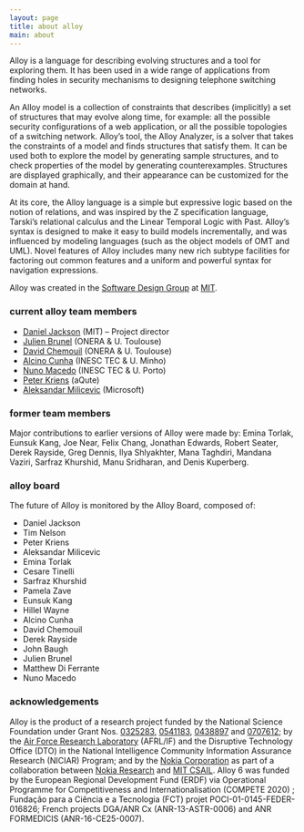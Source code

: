 ```yaml
---
layout: page
title: about alloy
main: about
---
```


Alloy is a language for describing evolving structures and a tool for exploring
them. It has been used in a wide range of applications from finding
holes in security mechanisms to designing telephone switching
networks.

An Alloy model is a collection of constraints that describes
(implicitly) a set of structures that may evolve along time, for example: all the possible
security configurations of a web application, or all the possible
topologies of a switching network. Alloy’s tool, the Alloy Analyzer,
is a solver that takes the constraints of a model and finds structures
that satisfy them. It can be used both to explore the model by
generating sample structures, and to check properties of the model by
generating counterexamples. Structures are displayed graphically, and
their appearance can be customized for the domain at hand.

At its core, the Alloy language is a simple but expressive logic based
on the notion of relations, and was inspired by the Z specification
language, Tarski’s relational calculus and the Linear Temporal Logic with Past. Alloy’s syntax is designed
to make it easy to build models incrementally, and was influenced by
modeling languages (such as the object models of OMT and UML). Novel
features of Alloy includes many new rich subtype facilities for factoring out
common features and a uniform and powerful syntax for navigation
expressions.

Alloy was created in the [Software Design Group](http://sdg.csail.mit.edu) at [MIT](http://mit.edu).

### current alloy team members

* [Daniel Jackson](https://people.csail.mit.edu/dnj/) (MIT) – Project director
* [Julien Brunel](https://www.onera.fr/fr/staff/julien-brunel) (ONERA & U. Toulouse)
* [David Chemouil](https://www.onera.fr/fr/staff/david-chemouil) (ONERA & U. Toulouse)
* [Alcino Cunha](https://alcinocunha.github.io/) (INESC TEC & U. Minho)
* [Nuno Macedo](https://nmacedo.github.io/) (INESC TEC & U. Porto)
* [Peter Kriens](https://www.aqute.biz/) (aQute)
* [Aleksandar Milicevic](http://people.csail.mit.edu/aleks) (Microsoft) 

### former team members

Major contributions to earlier versions of Alloy were made by: Emina Torlak, Eunsuk Kang, Joe Near, Felix
Chang, Jonathan Edwards, Robert Seater, Derek Rayside, Greg Dennis, Ilya Shlyakhter, Mana Taghdiri, Mandana Vaziri, Sarfraz Khurshid, Manu Sridharan, and Denis Kuperberg.

### alloy board

The future of Alloy is monitored by the Alloy Board, composed of:

* Daniel Jackson
* Tim Nelson
* Peter Kriens
* Aleksandar Milicevic
* Emina Torlak
* Cesare Tinelli
* Sarfraz Khurshid
* Pamela Zave
* Eunsuk Kang
* Hillel Wayne
* Alcino Cunha
* David Chemouil
* Derek Rayside
* John Baugh
* Julien Brunel
* Matthew Di Ferrante
* Nuno Macedo

### acknowledgements

Alloy is the product of a research project funded by the National Science Foundation under Grant Nos. [0325283](http://www.nsf.gov/awardsearch/showAward.do?AwardNumber=0325283), [0541183](http://www.nsf.gov/awardsearch/showAward.do?AwardNumber=0541183), [0438897](http://www.nsf.gov/awardsearch/showAward.do?AwardNumber=0438897) and [0707612](http://www.nsf.gov/awardsearch/showAward.do?AwardNumber=0707612); by the [Air Force Research Laboratory](http://www.wpafb.af.mil/AFRL/) (AFRL/IF) and the Disruptive Technology Office (DTO) in the National Intelligence Community Information Assurance Research (NICIAR) Program; and by the [Nokia Corporation](http://www.nokia.com) as part of a collaboration between [Nokia Research](http://research.nokia.com/) and [MIT CSAIL](http://www.csail.mit.edu/). 
Alloy 6 was funded by the European Regional Development Fund (ERDF) via Operational Programme for Competitiveness and Internationalisation (COMPETE 2020) ; Fundação para a Ciência e a Tecnologia (FCT) projet POCI-01-0145-FEDER-016826;
French projects DGA/ANR Cx (ANR-13-ASTR-0006) and ANR FORMEDICIS (ANR-16-CE25-0007).

